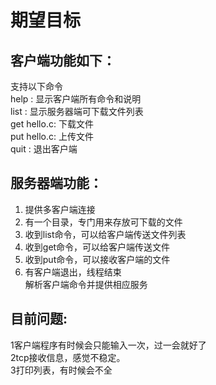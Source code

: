 期望目标<br>
==
客户端功能如下：<br>
--
支持以下命令<br>
help : 显示客户端所有命令和说明<br>
list : 显示服务器端可下载文件列表<br>
get hello.c: 下载文件<br>
put hello.c: 上传文件<br>
quit : 退出客户端<br>

服务器端功能：<br>
-- 
1) 提供多客户端连接<br>
2) 有一个目录，专门用来存放可下载的文件<br>
3) 收到list命令，可以给客户端传送文件列表<br>
4) 收到get命令，可以给客户端传送文件<br>
5) 收到put命令，可以接收客户端的文件<br>
6) 有客户端退出，线程结束<br>
解析客户端命令并提供相应服务<br>

目前问题:<br>
---
1客户端程序有时候会只能输入一次，过一会就好了<br>
2tcp接收信息，感觉不稳定。<br>
3打印列表，有时候会不全<br>

